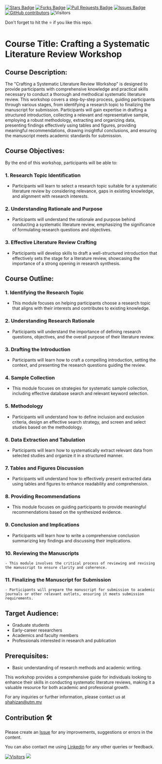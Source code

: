 <a href="https://github.com/drshahizan/courses/stargazers"><img src="https://img.shields.io/github/stars/drshahizan/courses" alt="Stars Badge"/></a>
<a href="https://github.com/drshahizan/courses/network/members"><img src="https://img.shields.io/github/forks/drshahizan/courses" alt="Forks Badge"/></a>
<a href="https://github.com/drshahizan/courses/pulls"><img src="https://img.shields.io/github/issues-pr/drshahizan/courses" alt="Pull Requests Badge"/></a>
<a href="https://github.com/drshahizan/courses/issues"><img src="https://img.shields.io/github/issues/drshahizan/courses" alt="Issues Badge"/></a>
<a href="https://github.com/drshahizan/courses/graphs/contributors"><img alt="GitHub contributors" src="https://img.shields.io/github/contributors/drshahizan/courses?color=2b9348"></a>
![Visitors](https://api.visitorbadge.io/api/visitors?path=https%3A%2F%2Fgithub.com%2Fdrshahizan%2Fcourses&labelColor=%23d9e3f0&countColor=%23697689&style=flat)

Don't forget to hit the :star: if you like this repo.

# Course Title: Crafting a Systematic Literature Review Workshop

## Course Description:
The "Crafting a Systematic Literature Review Workshop" is designed to provide participants with comprehensive knowledge and practical skills necessary to conduct a thorough and methodical systematic literature review. This workshop covers a step-by-step process, guiding participants through various stages, from identifying a research topic to finalizing the manuscript for submission. Participants will gain expertise in drafting a structured introduction, collecting a relevant and representative sample, employing a robust methodology, extracting and organizing data, presenting findings effectively using tables and figures, providing meaningful recommendations, drawing insightful conclusions, and ensuring the manuscript meets academic standards for submission.

## Course Objectives:
By the end of this workshop, participants will be able to:

### 1. Research Topic Identification
   - Participants will learn to select a research topic suitable for a systematic literature review by considering relevance, gaps in existing knowledge, and alignment with research interests.

### 2. Understanding Rationale and Purpose
   - Participants will understand the rationale and purpose behind conducting a systematic literature review, emphasizing the significance of formulating research questions and objectives.

### 3. Effective Literature Review Crafting
   - Participants will develop skills to draft a well-structured introduction that effectively sets the stage for a literature review, showcasing the importance of a strong opening in research synthesis.
     
## Course Outline:
### 1. Identifying the Research Topic
   - This module focuses on helping participants choose a research topic that aligns with their interests and contributes to existing knowledge.
  
### 2. Understanding Research Rationale 
   -  Participants will understand the importance of defining research questions, objectives, and the overall purpose of their literature review.
  
### 3. Drafting the Introduction
   - Participants will learn how to craft a compelling introduction, setting the context, and presenting the research questions guiding the review.
  
### 4. Sample Collection
   - This module focuses on strategies for systematic sample collection, including effective database search and relevant keyword selection.
  
### 5. Methodology
   - Participants will understand how to define inclusion and exclusion criteria, design an effective search strategy, and screen and select studies based on the methodology.
  
### 6. Data Extraction and Tabulation
   - Participants will learn how to systematically extract relevant data from selected studies and organize it in a structured manner.
  
### 7. Tables and Figures Discussion
   - Participants will understand how to effectively present extracted data using tables and figures to enhance readability and comprehension.
  
### 8. Providing Recommendations
   - This module focuses on guiding participants to provide meaningful recommendations based on the synthesized evidence.
  
### 9. Conclusion and Implications
   - Participants will learn how to write a comprehensive conclusion summarizing key findings and discussing their implications.
  
### 10. Reviewing the Manuscripts
    - This module involves the critical process of reviewing and revising the manuscript to ensure clarity and coherence.
  
### 11. Finalizing the Manuscript for Submission
    - Participants will prepare the manuscript for submission to academic journals or other relevant outlets, ensuring it meets submission requirements.

## Target Audience:
- Graduate students
- Early-career researchers
- Academics and faculty members
- Professionals interested in research and publication

## Prerequisites:
- Basic understanding of research methods and academic writing.

This workshop provides a comprehensive guide for individuals looking to enhance their skills in conducting systematic literature reviews, making it a valuable resource for both academic and professional growth.

For any inquiries or further information, please contact us at shahizan@utm.my

## Contribution 🛠️
Please create an [Issue](https://github.com/drshahizan/courses/issues) for any improvements, suggestions or errors in the content.

You can also contact me using [Linkedin](https://www.linkedin.com/in/drshahizan/) for any other queries or feedback.

[![Visitors](https://api.visitorbadge.io/api/visitors?path=https%3A%2F%2Fgithub.com%2Fdrshahizan&labelColor=%23697689&countColor=%23555555&style=plastic)](https://visitorbadge.io/status?path=https%3A%2F%2Fgithub.com%2Fdrshahizan)
![](https://hit.yhype.me/github/profile?user_id=81284918)

